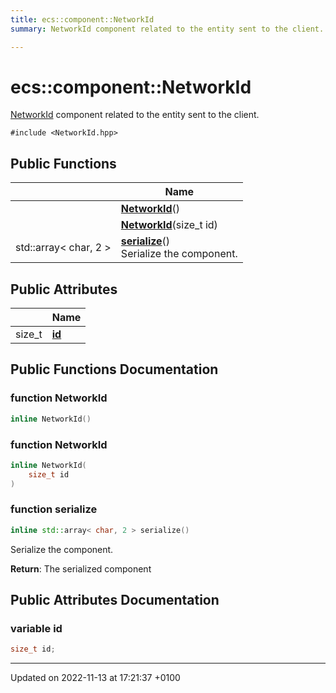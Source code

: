 ```yaml
---
title: ecs::component::NetworkId
summary: NetworkId component related to the entity sent to the client. 

---
```


# ecs::component::NetworkId



[NetworkId]() component related to the entity sent to the client. 


`#include <NetworkId.hpp>`

## Public Functions

|                | Name           |
| -------------- | -------------- |
| | **[NetworkId](Classes/structecs_1_1component_1_1_network_id.md#function-networkid)**() |
| | **[NetworkId](Classes/structecs_1_1component_1_1_network_id.md#function-networkid)**(size_t id) |
| std::array< char, 2 > | **[serialize](Classes/structecs_1_1component_1_1_network_id.md#function-serialize)**()<br>Serialize the component.  |

## Public Attributes

|                | Name           |
| -------------- | -------------- |
| size_t | **[id](Classes/structecs_1_1component_1_1_network_id.md#variable-id)**  |

## Public Functions Documentation

### function NetworkId

```cpp
inline NetworkId()
```


### function NetworkId

```cpp
inline NetworkId(
    size_t id
)
```


### function serialize

```cpp
inline std::array< char, 2 > serialize()
```

Serialize the component. 

**Return**: The serialized component 

## Public Attributes Documentation

### variable id

```cpp
size_t id;
```


-------------------------------

Updated on 2022-11-13 at 17:21:37 +0100